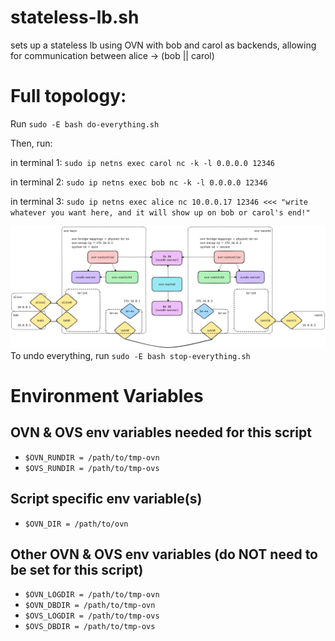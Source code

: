 # stateless-lb.sh
sets up a stateless lb using OVN with bob and carol as backends, allowing for communication between alice -> (bob || carol)

# Full topology:
Run `sudo -E bash do-everything.sh`

Then, run:

in terminal 1:
`sudo ip netns exec carol nc -k -l 0.0.0.0 12346`

in terminal 2:
`sudo ip netns exec bob nc -k -l 0.0.0.0 12346`

in terminal 3:
`sudo ip netns exec alice nc 10.0.0.17 12346 <<< "write whatever you want here, and it will show up on bob or carol's end!"`

![topology](topology.png)
To undo everything, run `sudo -E bash stop-everything.sh`

# Environment Variables
## OVN & OVS env variables needed for this script
- `$OVN_RUNDIR = /path/to/tmp-ovn`
- `$OVS_RUNDIR = /path/to/tmp-ovs`
## Script specific env variable(s)
- `$OVN_DIR = /path/to/ovn`
## Other OVN & OVS env variables (do NOT need to be set for this script)
- `$OVN_LOGDIR = /path/to/tmp-ovn`
- `$OVN_DBDIR = /path/to/tmp-ovn`
- `$OVS_LOGDIR = /path/to/tmp-ovs`
- `$OVS_DBDIR = /path/to/tmp-ovs`
